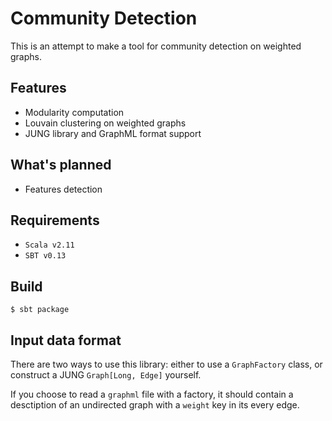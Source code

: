 # Community Detection

This is an attempt to make a tool for community detection on weighted graphs.

## Features
* Modularity computation
* Louvain clustering on weighted graphs
* JUNG library and GraphML format support

## What's planned
* Features detection

## Requirements
* `Scala v2.11`
* `SBT v0.13`

## Build
    $ sbt package

## Input data format
There are two ways to use this library: either to use a `GraphFactory` class,
or construct a JUNG `Graph[Long, Edge]` yourself.

If you choose to read a `graphml` file with a factory, it should contain a
desctiption of an undirected graph with a `weight` key in its every edge.

